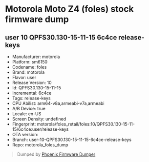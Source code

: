 # Motorola Moto Z4 (foles) stock firmware dump
## user 10 QPFS30.130-15-11-15 6c4ce release-keys
- Manufacturer: motorola
- Platform: sm6150
- Codename: foles
- Brand: motorola
- Flavor: user
- Release Version: 10
- Id: QPFS30.130-15-11-15
- Incremental: 6c4ce
- Tags: release-keys
- CPU Abilist: arm64-v8a,armeabi-v7a,armeabi
- A/B Device: true
- Locale: en-US
- Screen Density: undefined
- Fingerprint: motorola/foles_retail/foles:10/QPFS30.130-15-11-15/6c4ce:user/release-keys
- OTA version: 
- Branch: user-10-QPFS30.130-15-11-15-6c4ce-release-keys
- Repo: motorola_foles_dump


>Dumped by [Phoenix Firmware Dumper](https://github.com/DroidDumps/phoenix_firmware_dumper)
